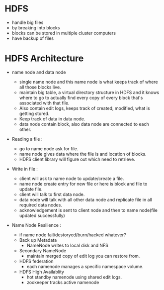 # HDFS

 - handle big files
 - by breaking into blocks
 - blocks can be stored in multiple cluster computers
 - have backup of files

# HDFS Architecture

 - name node and data node
   -  single name node and this name node is what keeps track of where all those blocks live.
   - maintain big table, a virtual directory structure in HDFS
     and it knows where to go to actually find every copy of every
     block that's associated with that file.
   - Also contain edit logs, keeps track of created, modified, what is getting stored.
   - Keep track of data in data node.
   - data node contain block, also data node are connected to each other.

 - Reading a file :
   - go to name node ask for file.
   - name node gives data where the file is and location of blocks.
   - HDFS client library will figure out which need to retrieve.

 - Write in file :
   - client will ask to name node to update/create a file.
   - name node create entry for new file or here is block and file to update file.
   - client will talk to first data node.
   - data node will talk with all other data node and replicate file in all required data nodes.
   - acknowledgement is sent to client node and then to name node(file updated successfully)

 - Name Node Resilience :
   - if name node fail/destoryed/burn/hacked whatever?
   - Back up Metadata
        - NameNode writes to local disk and NFS
   - Secondary NameNode
        - maintain merged copy of edit log you can restore from.
   - HDFS federation
        - each namenode manages  a specific namespace volume.
   - HDFS High Availablity
        - hot standby namenode using shared edit logs.
        - zookeeper tracks active namenode
  

